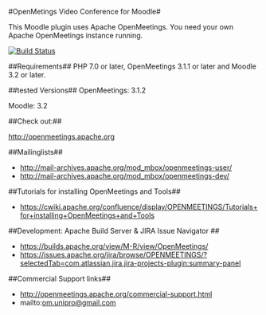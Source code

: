 #OpenMetings Video Conference for Moodle#

This Moodle plugin uses Apache OpenMeetings.
You need your own Apache OpenMeetings instance running.

[![Build Status](https://travis-ci.org/moodlebeuth/moodle-mod_openmeetings.svg?branch=master)](https://travis-ci.org/moodlebeuth/moodle-mod_openmeetings)

##Requirements##
PHP 7.0 or later, OpenMeetings 3.1.1 or later and Moodle 3.2 or later.

##tested Versions##
OpenMeetings: 3.1.2

Moodle: 3.2

##Check out:##

http://openmeetings.apache.org

##Mailinglists##

* http://mail-archives.apache.org/mod_mbox/openmeetings-user/
* http://mail-archives.apache.org/mod_mbox/openmeetings-dev/

##Tutorials for installing OpenMeetings and Tools##

* https://cwiki.apache.org/confluence/display/OPENMEETINGS/Tutorials+for+installing+OpenMeetings+and+Tools

##Development: Apache Build Server & JIRA Issue Navigator ##

* https://builds.apache.org/view/M-R/view/OpenMeetings/
* https://issues.apache.org/jira/browse/OPENMEETINGS/?selectedTab=com.atlassian.jira.jira-projects-plugin:summary-panel

##Commercial Support links##

* http://openmeetings.apache.org/commercial-support.html
* mailto:om.unipro@gmail.com
